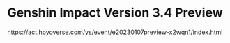 # Genshin Impact Version 3.4 Preview
https://act.hoyoverse.com/ys/event/e20230107preview-x2wqn1/index.html